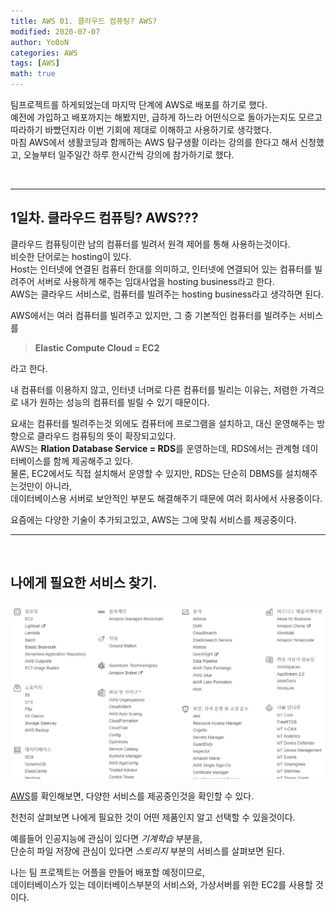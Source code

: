 ```yaml
---
title: AWS 01. 클라우드 컴퓨팅? AWS?
modified: 2020-07-07
author: Yo0oN
categories: AWS
tags: [AWS]
math: true
---
```


팀프로젝트를 하게되었는데 마지막 단계에 AWS로 배포를 하기로 했다.<br>
예전에 가입하고 배포까지는 해봤지만, 급하게 하느라 어떤식으로 돌아가는지도 모르고 따라하기 바빴던지라 이번 기회에 제대로 이해하고 사용하기로 생각했다.<br>
마침 AWS에서 생활코딩과 함께하는 AWS 탐구생활 이라는 강의를 한다고 해서 신청했고, 오늘부터 일주일간 하루 한시간씩 강의에 참가하기로 했다.

<br>
<hr>

## 1일차. 클라우드 컴퓨팅? AWS???

클라우드 컴퓨팅이란 남의 컴퓨터를 빌려서 원격 제어를 통해 사용하는것이다.<br>
비슷한 단어로는 hosting이 있다.<br>
Host는 인터넷에 연결된 컴퓨터 한대를 의미하고, 인터넷에 연결되어 있는 컴퓨터를 빌려주어 서버로 사용하게 해주는 임대사업을 hosting business라고 한다.<br>
AWS는 클라우드 서비스로, 컴퓨터를 빌려주는 hosting business라고 생각하면 된다.

AWS에서는 여러 컴퓨터를 빌려주고 있지만, 그 중 기본적인 컴퓨터를 빌려주는 서비스를<br>
> **Elastic Compute Cloud = EC2**

라고 한다.<br>

내 컴퓨터를 이용하지 않고, 인터넷 너머로 다른 컴퓨터를 빌리는 이유는, 저렴한 가격으로 내가 원하는 성능의 컴퓨터를 빌릴 수 있기 때문이다.

요새는 컴퓨터를 빌려주는것 외에도 컴퓨터에 프로그램을 설치하고, 대신 운영해주는 방향으로 클라우드 컴퓨팅의 뜻이 확장되고있다.<br>
AWS는 **Rlation Database Service = RDS**를 운영하는데, RDS에서는 관계형 데이터베이스를 함께 제공해주고 있다.<br>
물론, EC2에서도 직접 설치해서 운영할 수 있지만, RDS는 단순히 DBMS를 설치해주는것만이 아니라,<br>
데이터베이스용 서버로 보안적인 부분도 해결해주기 때문에 여러 회사에서 사용중이다.

요즘에는 다양한 기술이 추가되고있고, AWS는 그에 맞춰 서비스를 제공중이다.

<hr>

<br>

## 나에게 필요한 서비스 찾기.

![AWS 서비스](/images/posts/AWS/01/01.jpg "AWS 서비스")

[AWS](https://aws.amazon.com/ko/)를 확인해보면, 다양한 서비스를 제공중인것을 확인할 수 있다.

천천히 살펴보면 나에게 필요한 것이 어떤 제품인지 알고 선택할 수 있을것이다.

예를들어 인공지능에 관심이 있다면 <cite>기계학습</cite> 부분을,<br>
단순히 파일 저장에 관심이 있다면 <cite>스토리지</cite> 부분의 서비스를 살펴보면 된다.

나는 팀 프로젝트는 어플을 만들어 배포할 예정이므로,<br>
데이터베이스가 있는 데이터베이스부분의 서비스와, 가상서버를 위한 EC2를 사용할 것이다.
